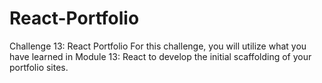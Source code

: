 # React-Portfolio
Challenge 13: React Portfolio For this challenge, you will utilize what you have learned in Module 13: React to develop the initial scaffolding of your portfolio sites.
